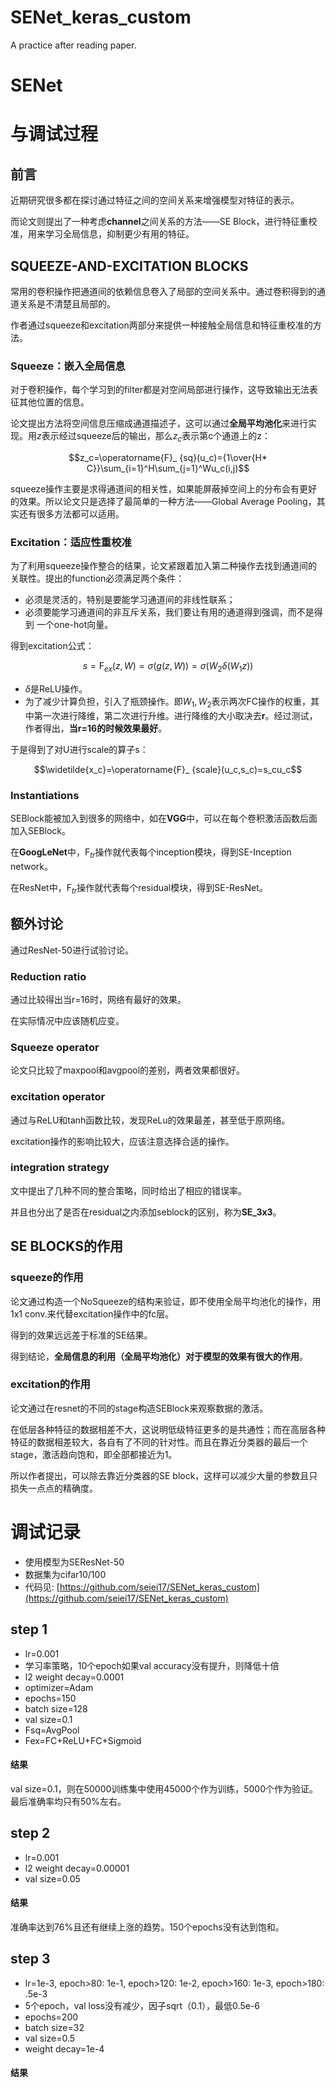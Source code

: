 # SENet_keras_custom
A practice after reading paper.
# SENet
# 与调试过程

## 前言
近期研究很多都在探讨通过特征之间的空间关系来增强模型对特征的表示。

而论文则提出了一种考虑**channel**之间关系的方法——SE Block，进行特征重校准，用来学习全局信息，抑制更少有用的特征。

## SQUEEZE-AND-EXCITATION BLOCKS
常用的卷积操作把通道间的依赖信息卷入了局部的空间关系中。通过卷积得到的通道关系是不清楚且局部的。

作者通过squeeze和excitation两部分来提供一种接触全局信息和特征重校准的方法。

### Squeeze：嵌入全局信息
对于卷积操作，每个学习到的filter都是对空间局部进行操作，这导致输出无法表征其他位置的信息。

论文提出方法将空间信息压缩成通道描述子，这可以通过**全局平均池化**来进行实现。用$z$表示经过squeeze后的输出，那么$z_c$表示第c个通道上的z：

$$z_c=\operatorname{F}_ {sq}(u_c)={1\over{H* C}}\sum_{i=1}^H\sum_{j=1}^Wu_c(i,j)$$

squeeze操作主要是求得通道间的相关性，如果能屏蔽掉空间上的分布会有更好的效果。所以论文只是选择了最简单的一种方法——Global Average Pooling，其实还有很多方法都可以适用。

### Excitation：适应性重校准
为了利用squeeze操作整合的结果，论文紧跟着加入第二种操作去找到通道间的关联性。提出的function必须满足两个条件：

* 必须是灵活的，特别是要能学习通道间的非线性联系；
* 必须要能学习通道间的非互斥关系，我们要让有用的通道得到强调，而不是得到 一个one-hot向量。

得到excitation公式：

$$s=\operatorname{F}_ {ex}(z,W)=\sigma(g(z,W))=\sigma(W_2\delta(W_1z))$$

* $\delta$是ReLU操作。
* 为了减少计算负担，引入了瓶颈操作。即$W_1,W_2$表示两次FC操作的权重，其中第一次进行降维，第二次进行升维。进行降维的大小取决去**r**。经过测试，作者得出，**当r=16的时候效果最好**。

于是得到了对U进行scale的算子s：

$$\widetilde{x_c}=\operatorname{F}_ {scale}(u_c,s_c)=s_cu_c$$

### Instantiations
SEBlock能被加入到很多的网络中，如在**VGG**中，可以在每个卷积激活函数后面加入SEBlock。

在**GoogLeNet**中，$\operatorname{F}_ {tr}$操作就代表每个inception模块，得到SE-Inception network。

在ResNet中，$\operatorname{F}_ {tr}$操作就代表每个residual模块，得到SE-ResNet。

## 额外讨论
通过ResNet-50进行试验讨论。

### Reduction ratio
通过比较得出当r=16时，网络有最好的效果。

在实际情况中应该随机应变。

### Squeeze operator
论文只比较了maxpool和avgpool的差别，两者效果都很好。

### excitation operator
通过与ReLU和tanh函数比较，发现ReLu的效果最差，甚至低于原网络。

excitation操作的影响比较大，应该注意选择合适的操作。

### integration strategy

文中提出了几种不同的整合策略，同时给出了相应的错误率。

并且也分出了是否在residual之内添加seblock的区别，称为**SE_3x3**。

## SE BLOCKS的作用
### squeeze的作用
论文通过构造一个NoSqueeze的结构来验证，即不使用全局平均池化的操作，用1x1 conv.来代替excitation操作中的fc层。

得到的效果远远差于标准的SE结果。

得到结论，**全局信息的利用（全局平均池化）对于模型的效果有很大的作用**。

### excitation的作用
论文通过在resnet的不同的stage构造SEBlock来观察数据的激活。

在低层各种特征的数据相差不大，这说明低级特征更多的是共通性；而在高层各种特征的数据相差较大，各自有了不同的针对性。而且在靠近分类器的最后一个stage，激活趋向饱和，即全部都接近为1。

所以作者提出，可以除去靠近分类器的SE block，这样可以减少大量的参数且只损失一点点的精确度。

# 调试记录

* 使用模型为SEResNet-50
* 数据集为cifar10/100
* 代码见: [https://github.com/seiei17/SENet_keras_custom](https://github.com/seiei17/SENet_keras_custom)

## step 1

* lr=0.001
* 学习率策略，10个epoch如果val accuracy没有提升，则降低十倍
* l2 weight decay=0.0001
* optimizer=Adam
* epochs=150
* batch size=128
* val size=0.1
* Fsq=AvgPool
* Fex=FC+ReLU+FC+Sigmoid

#### 结果
val size=0.1，则在50000训练集中使用45000个作为训练，5000个作为验证。
最后准确率均只有50%左右。

## step 2
* lr=0.001
* l2 weight decay=0.00001
* val size=0.05

#### 结果
准确率达到76%且还有继续上涨的趋势。150个epochs没有达到饱和。

## step 3
* lr=1e-3, epoch>80: 1e-1, epoch>120: 1e-2, epoch>160: 1e-3, epoch>180: .5e-3
* 5个epoch，val loss没有减少，因子sqrt（0.1），最低0.5e-6
* epochs=200
* batch size=32
* val size=0.5
* weight decay=1e-4

#### 结果

